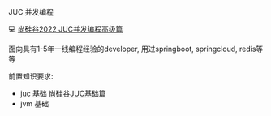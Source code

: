JUC 并发编程

:computer: [尚硅谷2022 JUC并发编程高级篇](https://www.bilibili.com/video/BV1ar4y1x727?p=1)



面向具有1-5年一线编程经验的developer, 用过springboot, springcloud, redis等等

前置知识要求:

+ juc 基础 [尚硅谷JUC基础篇](https://www.bilibili.com/video/BV1Kw411Z7dF/?spm_id_from=333.788.recommend_more_video.0&vd_source=c6866d088ad067762877e4b6b23ab9df)
+ jvm 基础



